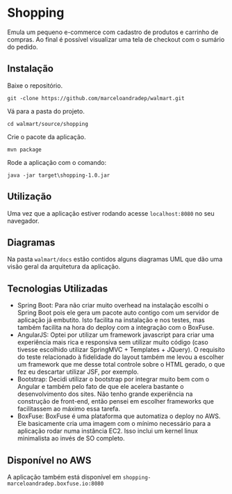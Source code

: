# Shopping

Emula um pequeno e-commerce com cadastro de produtos e carrinho de compras. Ao final é possível visualizar uma tela de checkout com o sumário do pedido.

## Instalação

Baixe o repositório.

```
git -clone https://github.com/marceloandradep/walmart.git
```

Vá para a pasta do projeto.

```
cd walmart/source/shopping
```

Crie o pacote da aplicação.

```
mvn package
```

Rode a aplicação com o comando:

```
java -jar target\shopping-1.0.jar
```
## Utilização

Uma vez que a aplicação estiver rodando acesse `localhost:8080` no seu navegador.

## Diagramas

Na pasta `walmart/docs` estão contidos alguns diagramas UML que dão uma visão geral da arquitetura da aplicação.

## Tecnologias Utilizadas

* Spring Boot: Para não criar muito overhead na instalação escolhi o Spring Boot pois ele gera um pacote auto contigo com um servidor de aplicação já embutito. Isto facilita na instalação e nos testes, mas também facilita na hora do deploy com a integração com o BoxFuse.
* AngularJS: Optei por utilizar um framework javascript para criar uma experiência mais rica e responsiva sem utilizar muito código (caso tivesse escolhido utilizar SpringMVC + Templates + JQuery). O requisito do teste relacionado à fidelidade do layout também me levou a escolher um framework que me desse total controle sobre o HTML gerado, o que fez eu descartar utilizar JSF, por exemplo.
* Bootstrap: Decidi utilizar o bootstrap por integrar muito bem com o Angular e também pelo fato de que ele acelera bastante o desenvolvimento dos sites. Não tenho grande experiência na construção de front-end, então pensei em escolher frameworks que facilitassem ao máximo essa tarefa.
* BoxFuse: BoxFuse é uma plataforma que automatiza o deploy no AWS. Ele basicamente cria uma imagem com o mínimo necessário para a aplicação rodar numa instância EC2. Isso inclui um kernel linux minimalista ao invés de SO completo.

## Disponível no AWS

A aplicação também está disponível em `shopping-marceloandradep.boxfuse.io:8080`
